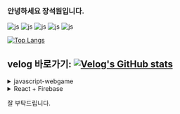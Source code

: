 ### 안녕하세요 장석원입니다.

![js](https://img.shields.io/badge/HTML5-E34F26?style=for-the-badge&logo=html5&logoColor=white) ![js](https://img.shields.io/badge/CSS-239120?&style=for-the-badge&logo=css3&logoColor=white) ![js](https://img.shields.io/badge/JavaScript-F7DF1E?style=for-the-badge&logo=JavaScript&logoColor=white) ![js](https://img.shields.io/badge/TypeScript-007ACC?style=for-the-badge&logo=typescript&logoColor=white) ![js](https://img.shields.io/badge/React-20232A?style=for-the-badge&logo=react&logoColor=61DAFB)

[![Top Langs](https://github-readme-stats.vercel.app/api/top-langs/?username=aquaman122)](https://github.com/anuraghazra/github-readme-stats)

## velog 바로가기: [![Velog's GitHub stats](https://velog-readme-stats.vercel.app/api/badge?name=aquaman122)](https://velog.io/@aquaman122/posts)

<details>
<summary>javascript-webgame</summary>
<ul>
    <li><a href="https://github.com/aquaman122/javascript-webgame">javascript-webgame GitHub</a></li>
</ul>
</details>


<details>
<summary>React + Firebase</summary>
<ul>
    <li><a href="https://github.com/aquaman122/everyDay/tree/main/amazon-react">Amazon-Clone GitHub</a></li>
</ul>
</details>

잘 부탁드립니다.
